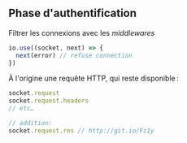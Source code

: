 ## Phase d'authentification

Filtrer les connexions avec les *middlewares*

```js
io.use((socket, next) => {
  next(error) // refuse connection
})
```

À l'origine une requête HTTP, qui reste disponible :

```js
socket.request
socket.request.headers
// etc…

// addition:
socket.request.res // http://git.io/Fz1y
```
